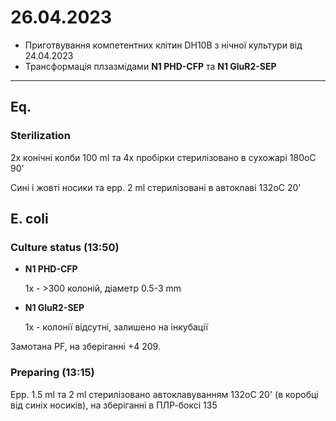 26.04.2023
==========

- Приготвування компетентних клітин DH10B з нічної культури від 24.04.2023
- Трансформація плзазмідами __N1 PHD-CFP__ та __N1 GluR2-SEP__

---

## Eq.
### Sterilization
2x конічні колби 100 ml та 4x пробірки стерилізовано в сухожарі 180oC 90'

Сині і жовті носики та epp. 2 ml стерилізовані в автоклаві 132oC 20'

## E. coli
### Culture status (13:50)

- __N1 PHD-CFP__ 

  1x - >300 колоній, діаметр 0.5-3 mm

- __N1 GluR2-SEP__

  1x - колонії відсутні, залишено на інкубації

Замотана PF, на зберіганні +4 209.


### Preparing (13:15)
Epp. 1.5 ml та 2 ml стерилізовано автоклавуванням 132oC 20' (в коробці від синіх носиків), на зберіганні в ПЛР-боксі 135